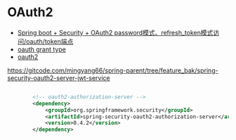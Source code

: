 # OAuth2

* [Spring boot + Security + OAuth2 password模式、refresh_token模式访问/oauth/token端点](https://blog.csdn.net/yaomingyang/article/details/97281522)
* [oauth grant type](https://www.ruanyifeng.com/blog/2019/04/oauth-grant-types.html)
* [oauth2](https://www.rfcreader.com/#rfc6749)

https://gitcode.com/mingyang66/spring-parent/tree/feature_bak/spring-security-oauth2-server-jwt-service


```xml

        <!-- oauth2-authorization-server -->
        <dependency>
            <groupId>org.springframework.security</groupId>
            <artifactId>spring-security-oauth2-authorization-server</artifactId>
            <version>0.4.2</version>
        </dependency>
```
